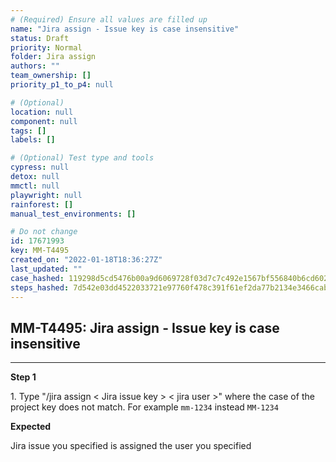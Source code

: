 ```yaml
---
# (Required) Ensure all values are filled up
name: "Jira assign - Issue key is case insensitive"
status: Draft
priority: Normal
folder: Jira assign
authors: ""
team_ownership: []
priority_p1_to_p4: null

# (Optional)
location: null
component: null
tags: []
labels: []

# (Optional) Test type and tools
cypress: null
detox: null
mmctl: null
playwright: null
rainforest: []
manual_test_environments: []

# Do not change
id: 17671993
key: MM-T4495
created_on: "2022-01-18T18:36:27Z"
last_updated: ""
case_hashed: 119298d5cd5476b00a9d6069728f03d7c7c492e1567bf556840b6cd6022e54345389c050ec445b07397067650daa0167
steps_hashed: 7d542e03dd4522033721e97760f478c391f61ef2da77b2134e3466cabece69ee9b85b47ef80de049786067dab3232089
---
```


<!-- (Auto-generated) Based on frontmatter's "key" and "name" -->

## MM-T4495: Jira assign - Issue key is case insensitive

---

**Step 1**

1\. Type "/jira assign < Jira issue key > < jira user >" where the case of the project key does not match. For example `mm-1234` instead `MM-1234`

**Expected**

Jira issue you specified is assigned the user you specified

